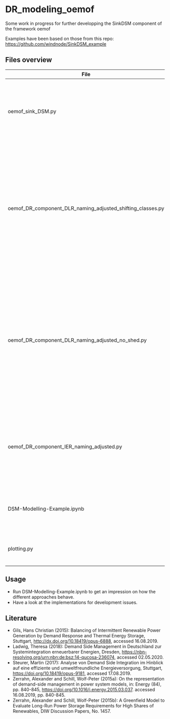 # DR_modeling_oemof
Some work in progress for further developping the SinkDSM component of the framework oemof

Examples have been based on those from this repo: https://github.com/windnode/SinkDSM_example

## Files overview
| File | description |
| --- | --- |
| oemof_sink_DSM.py | Demand response implementation by DIW, see Zerrahn & Schill (2015a, pp. 842-843) and Zerrahn and Schill (2015b) |
| oemof_DR_component_DLR_naming_adjusted_shifting_classes.py | Demand response implementation by DLR, see Gils (2015, pp. 67-70); implementation contains load shedding as well as demand response shifting classes; terminology from the oemof SinkDSM component is used |
| oemof_DR_component_DLR_naming_adjusted_no_shed.py | Demand response implementation by DLR, see Gils (2015, pp. 67-70); implementation doesn't contain load shedding as well as demand response shifting classes; terminology from the oemof SinkDSM component is used |
| oemof_DR_component_IER_naming_adjusted.py | Demand response implementation by IER, see Steurer (2017, pp. 80-82); terminology from the oemof SinkDSM component is used | oemof_DR_component_TUD_naming_adjusted.py | Demand response implementation by TU Dresden, see Ladwig (2018, pp. 90-93); implementation does not include Power-to-X; terminology from the oemof SinkDSM component is used |
| DSM-Modelling-Example.ipynb | A jupyter notebook containing some examples for usage of the components |
| plotting.py | A module for results extraction and plots (needs to be revised) |

## Usage
* Run DSM-Modelling-Example.ipynb to get an impression on how the different approaches behave.
* Have a look at the implementations for development issues.

## Literature
* Gils, Hans Christian (2015): 
Balancing of Intermittent Renewable Power Generation by Demand Response and 
Thermal Energy Storage, Stuttgart, http://dx.doi.org/10.18419/opus-6888, 
accessed 16.08.2019.
* Ladwig, Theresa (2018):
Demand Side Management in Deutschland zur Systemintegration erneuerbarer
Energien, Dresden, https://nbn-resolving.org/urn:nbn:de:bsz:14-qucosa-236074,
accessed 02.05.2020.
* Steurer, Martin (2017): 
Analyse von Demand Side Integration im Hinblick auf eine effiziente und 
umweltfreundliche Energieversorgung, Stuttgart, https://doi.org/10.18419/opus-9181,
accessed 17.08.2019.
* Zerrahn, Alexander and Schill,
Wolf-Peter (2015a): On the representation of demand-side management in power
system models, in: Energy (84), pp. 840-845, https://doi.org/10.1016/j.energy.2015.03.037.
accessed 16.08.2019, pp. 840-845.
* Zerrahn, Alexander and Schill, Wolf-Peter (2015b):
A Greenfield Model to Evaluate Long-Run Power Storage Requirements
for High Shares of Renewables, DIW Discussion Papers, No. 1457.
